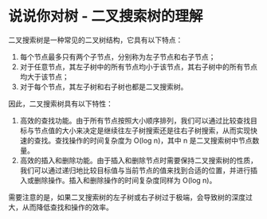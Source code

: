 # 说说你对树 - 二叉搜索树的理解

二叉搜索树是一种常见的二叉树结构，它具有以下特点：

1. 每个节点最多只有两个子节点，分别称为左子节点和右子节点；
2. 对于任意节点，其左子树中的所有节点均小于该节点，其右子树中的所有节点均大于该节点；
3. 对于每个节点，其左子树和右子树也都是二叉搜索树。

因此，二叉搜索树具有以下特性：

1. 高效的查找功能。由于所有节点按照大小顺序排列，我们可以通过比较查找目标与节点值的大小来决定是继续往左子树搜索还是往右子树搜索，从而实现快速的查找。查找操作的时间复杂度为 O(log n)，其中 n 是二叉搜索树中节点数量。
2. 高效的插入和删除功能。由于插入和删除节点时需要保持二叉搜索树的性质，我们可以通过递归地比较目标值与当前节点的值来找到合适的位置，并进行插入或删除操作。插入和删除操作的时间复杂度同样为 O(log n)。

需要注意的是，如果二叉搜索树的左子树或右子树过于极端，会导致树的深度过大，从而降低查找和操作的效率。
